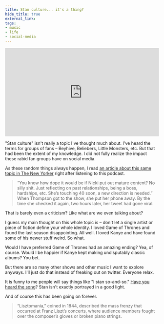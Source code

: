 ```yaml
---
title: Stan culture... it's a thing?
hide_title: true
external_link: 
tags:
- music
- life
- social-media
--- 
```

<iframe src="https://www.npr.org/player/embed/767903704/770639191" width="100%" height="290" frameborder="0" scrolling="no" title="NPR embedded audio player"></iframe>

"Stan culture" isn't really a topic I've thought much about. I've heard the terms for groups of fans – Beyhive, Beliebers, Little Monsters, etc. But that had been the extent of my knowledge. I did not fully realize the impact these rabid fan groups have on social media. 

As these random things always happen, I read [an article about this same topic in The New Yorker][stan] right after listening to this podcast.

> “You know how dope it would be if Nicki put out mature content? No silly shit. Just reflecting on past relationships, being a boss, hardships, etc. She’s touching 40 soon, a new direction is needed.” When Thompson got to the show, she put her phone away. By the time she checked it again, two hours later, her tweet had gone viral. 

That is barely even a criticism? Like what are we even talking about?

I guess my main thought on this whole topic is – don't let a single artist or piece of fiction define your whole identity. I loved Game of Thrones and found the last season disappointing. All well. I loved Kanye and have found some of his newer stuff weird. So what.

Would I have preferred Game of Thrones had an amazing ending? Yea, of course. Would I be happier if Kanye kept making undisputably classic albums? You bet.

But there are so many other shows and other music I want to explore anyways. I'll just do that instead of freaking out on twitter. Everyone relax.

It is funny to me people will say things like "I stan so-and-so." [Have you heard the song][eminem]? Stan isn't exactly portrayed in a good light.

And of course this has been going on forever.

> “Lisztomania,” coined in 1844, described the mass frenzy that occurred at Franz Liszt’s concerts, where audience members fought over the composer’s gloves or broken piano strings.

[stan]: https://www.newyorker.com/magazine/2019/09/16/superfans-a-love-story
[eminem]: https://open.spotify.com/track/3UmaczJpikHgJFyBTAJVoz?si=h9bwJqMZTXW8qsmJ017ACw
